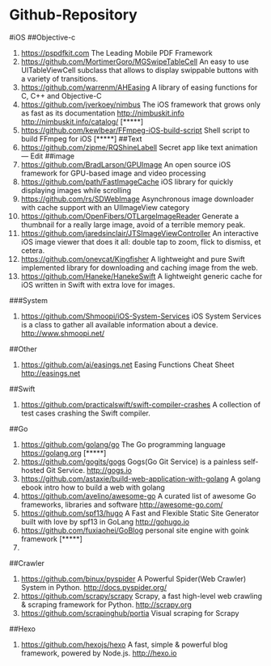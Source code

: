 # Github-Repository
#iOS
##Objective-c
1. <https://pspdfkit.com> The Leading Mobile PDF Framework
2. <https://github.com/MortimerGoro/MGSwipeTableCell> An easy to use UITableViewCell subclass that allows to display swippable buttons with a variety of transitions.
3. <https://github.com/warrenm/AHEasing> A library of easing functions for C, C++ and Objective-C
4. <https://github.com/jverkoey/nimbus> The iOS framework that grows only as fast as its documentation 
<http://nimbuskit.info> <http://nimbuskit.info/catalog/> [*****]
5. <https://github.com/kewlbear/FFmpeg-iOS-build-script> Shell script to build FFmpeg for iOS [*****]
##Text
1. <https://github.com/zipme/RQShineLabell> Secret app like text animation — Edit
##image
1. <https://github.com/BradLarson/GPUImage> An open source iOS framework for GPU-based image and video processing
2. <https://github.com/path/FastImageCache> iOS library for quickly displaying images while scrolling
3. <https://github.com/rs/SDWebImage> Asynchronous image downloader with cache support with an UIImageView category
4. <https://github.com/OpenFibers/OTLargeImageReader> Generate a thumbnail for a really large image, avoid of a terrible memory peak.
5. <https://github.com/jaredsinclair/JTSImageViewController> An interactive iOS image viewer that does it all: double tap to zoom, flick to dismiss, et cetera.
6. <https://github.com/onevcat/Kingfisher> A lightweight and pure Swift implemented library for downloading and caching image from the web.
7. <https://github.com/Haneke/HanekeSwift> A lightweight generic cache for iOS written in Swift with extra love for images.


###System
1. <https://github.com/Shmoopi/iOS-System-Services> iOS System Services is a class to gather all available information about a device. 
<http://www.shmoopi.net/>

##Other
1. <https://github.com/ai/easings.net> Easing Functions Cheat Sheet 
<http://easings.net>

##Swift
1. <https://github.com/practicalswift/swift-compiler-crashes> A collection of test cases crashing the Swift compiler.

##Go
1. <https://github.com/golang/go> The Go programming language <https://golang.org>  [*****]
2. <https://github.com/gogits/gogs> Gogs(Go Git Service) is a painless self-hosted Git Service. <http://gogs.io>
3. <https://github.com/astaxie/build-web-application-with-golang> A golang ebook intro how to build a web with golang
4. <https://github.com/avelino/awesome-go> A curated list of awesome Go frameworks, libraries and software <http://awesome-go.com/>
5. <https://github.com/spf13/hugo> A Fast and Flexible Static Site Generator built with love by spf13 in GoLang 
<http://gohugo.io>
6. <https://github.com/fuxiaohei/GoBlog> personal site engine with goink framework  [*****]
7. 

##Crawler
1. <https://github.com/binux/pyspider> A Powerful Spider(Web Crawler) System in Python. 
<http://docs.pyspider.org/>
2. <https://github.com/scrapy/scrapy> Scrapy, a fast high-level web crawling & scraping framework for Python. 
<http://scrapy.org>
3. <https://github.com/scrapinghub/portia> Visual scraping for Scrapy

##Hexo
1. <https://github.com/hexojs/hexo> A fast, simple & powerful blog framework, powered by Node.js. 
<http://hexo.io>
